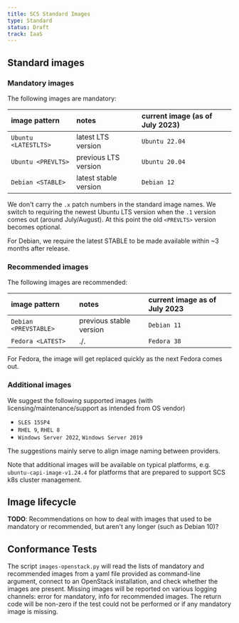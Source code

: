 ```yaml
---
title: SCS Standard Images
type: Standard
status: Draft
track: IaaS
---
```


## Standard images

### Mandatory images

The following images are mandatory:

| image pattern         | notes                  | current image (as of July 2023)  |
| :-------------------- | :--------------------- | :------------------------------- |
| `Ubuntu <LATESTLTS>`  | latest LTS version     | `Ubuntu 22.04`                   |
| `Ubuntu <PREVLTS>`    | previous LTS version   | `Ubuntu 20.04`                   |
| `Debian <STABLE>`     | latest stable version  | `Debian 12`                      |

We don't carry the `.x` patch numbers in the standard image names. We switch to requiring the
newest Ubuntu LTS version when the `.1` version comes out (around July/August). At this point
the old `<PREVLTS>` version becomes optional.

For Debian, we require the latest STABLE to be made available within ~3 months after release.

### Recommended images

The following images are recommended:

| image pattern             | notes                   | current image as of July 2023  |
| :------------------------ | :---------------------- | :----------------------------- |
| `Debian <PREVSTABLE>`     | previous stable version | `Debian 11`                    |
| `Fedora <LATEST>`         | ./.                     | `Fedora 38`                    |

For Fedora, the image will get replaced quickly as the next Fedora comes out.

### Additional images

We suggest the following supported images (with licensing/maintenance/support as intended from OS vendor)

- `SLES 15SP4`
- `RHEL 9`, `RHEL 8`
- `Windows Server 2022`, `Windows Server 2019`

The suggestions mainly serve to align image naming between providers.

Note that additional images will be available on typical platforms, e.g. `ubuntu-capi-image-v1.24.4`
for platforms that are prepared to support SCS k8s cluster management.

## Image lifecycle

**TODO**: Recommendations on how to deal with images that used to be mandatory or recommended, but
aren't any longer (such as Debian 10)?

## Conformance Tests

The script `images-openstack.py` will read the lists of mandatory and recommended images
from a yaml file provided as command-line argument, connect to an OpenStack installation,
and check whether the images are present. Missing images will be reported on various
logging channels: error for mandatory, info for recommended images. The return code
will be non-zero if the test could not be performed or if any mandatory image is missing.
